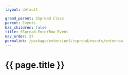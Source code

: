 ```yaml
---
layout: default

grand_parent: SSpread Class
parent: Events
has_children: false
title: SSpread.EnterRow Event
nav_order: 27
permalink: /package/extension5/sspread/events/enterrow
---
```

# {{ page.title }}
